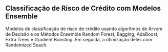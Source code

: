 ## Classificação de Risco de Crédito com Modelos Ensemble
Modelos de classificação de risco de crédito usando algoritmos de Árvore de Decisão e os Métodos Ensemble Random Forest, Bagging, AdaBoost, Extra Trees e Gradient Boosting. Em seguida, a otimização deles com Randomized Seach.
